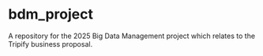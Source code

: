 # bdm_project
A repository for the 2025 Big Data Management project which relates to the Tripify business proposal.
